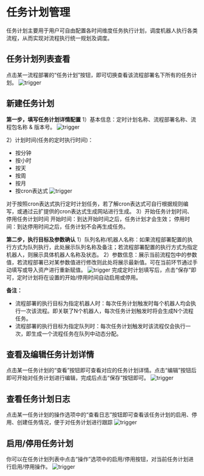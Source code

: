 
# 任务计划管理
任务计划主要用于用户可自由配置各时间维度任务执行计划，调度机器人执行各类流程，从而实现对流程执行统一规划及调度。

## 任务计划列表查看
点击某一流程部署的“任务计划”按钮，即可切换查看该流程部署名下所有的任务计划。
![trigger](https://docimages.blob.core.chinacloudapi.cn/images/Console/process/任务计划列表新.png)
## 新建任务计划
**第一步，填写任务计划详情配置**
1）基本信息：定时计划名称、流程部署名称、流程包名称 & 版本号。
![trigger](https://docimages.blob.core.chinacloudapi.cn/images/Console/process/新建任务计划-1.png)

2）计划时间(任务的定时执行时间)：
- 按分钟
- 按小时
- 按天
- 按周
- 按月
- 按cron表达式
![trigger](https://docimages.blob.core.chinacloudapi.cn/images/Console/process/新建任务计划-1.1.png)

对于按照cron表达式执行定时计划任务，若了解cron表达式可自行根据规则编写，或通过云扩提供的cron表达式生成网站进行生成。
3）开始任务计划时间、停用任务计划时间
开始时间：到达开始时间之后，任务计划才会生效；
停用时间：到达停用时间之后，任务计划不会再生成任务。

**第二步，执行目标及参数确认**
1）队列名称/机器人名称：如果流程部署配置的执行方式为队列执行，此处展示队列名称及备注；若流程部署配置的执行方式为指定机器人，则展示具体机器人名称及状态。
2）参数信息：展示当前流程包中的参数值，若流程部署已对某参数值进行修改则此处将展示最新值。可在当前环节通过手动填写或导入资产进行重新赋值。
![trigger](https://docimages.blob.core.chinacloudapi.cn/images/Console/process/新建任务计划-3.png)
完成定时计划填写后，点击“保存”即可，定时计划将在设置的开始/停用时间自动启用或停用。

**备注：**
- 流程部署的执行目标为指定机器人时：每次任务计划触发时每个机器人均会执行一次该流程。即关联了N个机器人，每次任务计划触发时将会生成N个流程任务。
- 流程部署的执行目标为指定队列时：每次任务计划触发时该流程仅会执行一次，即生成一个流程任务在队列中动态分配。

## 查看及编辑任务计划详情
点击某一任务计划的“查看”按钮即可查看对应的任务计划详情。点击“编辑”按钮后即可开始对任务计划进行编辑，完成后点击“保存”按钮即可。
![trigger](https://docimages.blob.core.chinacloudapi.cn/images/Console/process/编辑任务计划.png)

## 查看任务计划日志
点击某一任务计划的操作选项中的“查看日志”按钮即可查看该任务计划的启用、停用、创建任务情况，便于对任务计划进行跟踪
![trigger](https://docimages.blob.core.chinacloudapi.cn/images/Console/process/任务计划日志.png)

## 启用/停用任务计划
你可以在任务计划列表中点击“操作”选项中的启用/停用按钮，对当前任务计划进行启用/停用操作。
![trigger](https://docimages.blob.core.chinacloudapi.cn/images/Console/process/启用停用任务计划.png)
